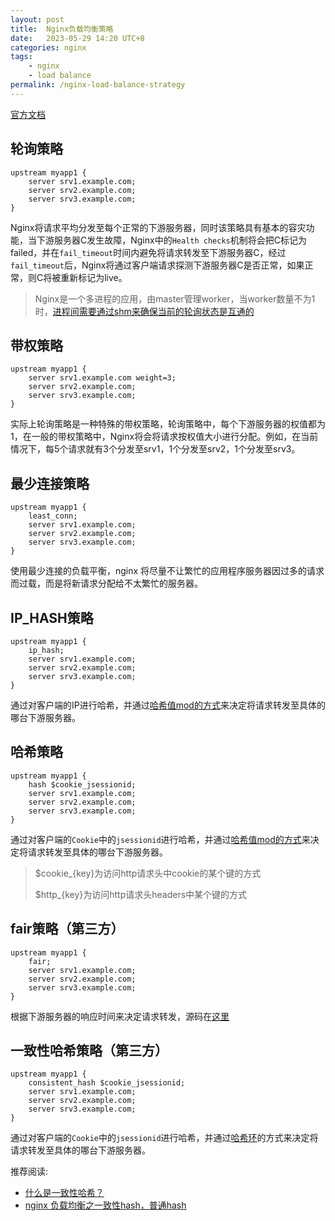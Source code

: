```yaml
---
layout: post
title:  Nginx负载均衡策略
date:   2023-05-29 14:20 UTC+8
categories: nginx
tags:
    - nginx
    - load balance
permalink: /nginx-load-balance-strategy
---
```


[官方文档](https://nginx.org/en/docs/http/load_balancing.html)

## 轮询策略

```
upstream myapp1 {
    server srv1.example.com;
    server srv2.example.com;
    server srv3.example.com;
}
```

Nginx将请求平均分发至每个正常的下游服务器，同时该策略具有基本的容灾功能，当下游服务器C发生故障，Nginx中的`Health checks`机制将会把C标记为failed，并在`fail_timeout`时间内避免将请求转发至下游服务器C，经过`fail_timeout`后，Nginx将通过客户端请求探测下游服务器C是否正常，如果正常，则C将被重新标记为live。

> Nginx是一个多进程的应用，由master管理worker，当worker数量不为1时，[进程间需要通过shm来确保当前的轮询状态是互通的](https://stackoverflow.com/questions/55257595/nginx-round-robin-load-balancing-is-not-as-expected)
>
> 


## 带权策略

```
upstream myapp1 {
    server srv1.example.com weight=3;
    server srv2.example.com;
    server srv3.example.com;
}
```

实际上轮询策略是一种特殊的带权策略，轮询策略中，每个下游服务器的权值都为1，在一般的带权策略中，Nginx将会将请求按权值大小进行分配。例如，在当前情况下，每5个请求就有3个分发至srv1，1个分发至srv2，1个分发至srv3。

## 最少连接策略

```
upstream myapp1 {
    least_conn;
    server srv1.example.com;
    server srv2.example.com;
    server srv3.example.com;
}
```

使用最少连接的负载平衡，nginx 将尽量不让繁忙的应用程序服务器因过多的请求而过载，而是将新请求分配给不太繁忙的服务器。

## IP_HASH策略

```
upstream myapp1 {
    ip_hash;
    server srv1.example.com;
    server srv2.example.com;
    server srv3.example.com;
}
```

通过对客户端的IP进行哈希，并通过[哈希值mod的方式](https://github.com/nginx/nginx/blob/a64190933e06758d50eea926e6a55974645096fd/src/http/modules/ngx_http_upstream_ip_hash_module.c#L184-L192)来决定将请求转发至具体的哪台下游服务器。

## 哈希策略

```
upstream myapp1 {
    hash $cookie_jsessionid;
    server srv1.example.com;
    server srv2.example.com;
    server srv3.example.com;
}
```

通过对客户端的`Cookie`中的`jsessionid`进行哈希，并通过[哈希值mod的方式](https://github.com/nginx/nginx/blob/a64190933e06758d50eea926e6a55974645096fd/src/http/modules/ngx_http_upstream_hash_module.c#L214-L222)来决定将请求转发至具体的哪台下游服务器。

> $cookie_{key}为访问http请求头中cookie的某个键的方式
>
> $http_{key}为访问http请求头headers中某个键的方式

## fair策略（第三方）

```
upstream myapp1 {
    fair;
    server srv1.example.com;
    server srv2.example.com;
    server srv3.example.com;
}
```

根据下游服务器的响应时间来决定请求转发，源码在[这里](https://github.com/gnosek/nginx-upstream-fair/tree/master)

## 一致性哈希策略（第三方）

```
upstream myapp1 {
    consistent_hash $cookie_jsessionid;
    server srv1.example.com;
    server srv2.example.com;
    server srv3.example.com;
}
```

通过对客户端的`Cookie`中的`jsessionid`进行哈希，并通过[哈希环](https://en.wikipedia.org/wiki/Consistent_hashing)的方式来决定将请求转发至具体的哪台下游服务器。

推荐阅读:

- [什么是一致性哈希？](https://xiaolincoding.com/os/8_network_system/hash.html)
- [nginx 负载均衡之一致性hash，普通hash](https://www.jianshu.com/p/89838a43ebf2)
